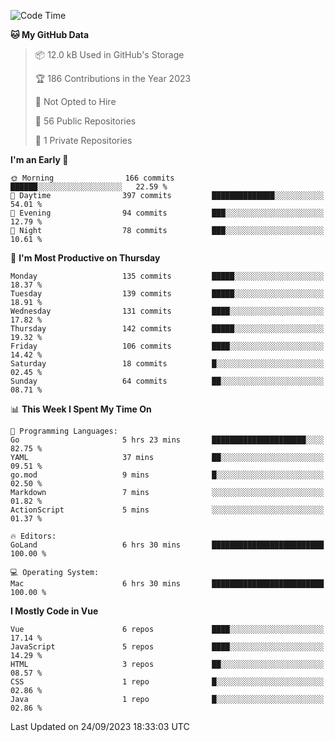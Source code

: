 <!--START_SECTION:waka-->
![Code Time](http://img.shields.io/badge/Code%20Time-889%20hrs%202%20mins-blue)

**🐱 My GitHub Data** 

> 📦 12.0 kB Used in GitHub's Storage 
 > 
> 🏆 186 Contributions in the Year 2023
 > 
> 🚫 Not Opted to Hire
 > 
> 📜 56 Public Repositories 
 > 
> 🔑 1 Private Repositories 
 > 
**I'm an Early 🐤** 

```text
🌞 Morning                166 commits         ██████░░░░░░░░░░░░░░░░░░░   22.59 % 
🌆 Daytime                397 commits         ██████████████░░░░░░░░░░░   54.01 % 
🌃 Evening                94 commits          ███░░░░░░░░░░░░░░░░░░░░░░   12.79 % 
🌙 Night                  78 commits          ███░░░░░░░░░░░░░░░░░░░░░░   10.61 % 
```
📅 **I'm Most Productive on Thursday** 

```text
Monday                   135 commits         █████░░░░░░░░░░░░░░░░░░░░   18.37 % 
Tuesday                  139 commits         █████░░░░░░░░░░░░░░░░░░░░   18.91 % 
Wednesday                131 commits         ████░░░░░░░░░░░░░░░░░░░░░   17.82 % 
Thursday                 142 commits         █████░░░░░░░░░░░░░░░░░░░░   19.32 % 
Friday                   106 commits         ████░░░░░░░░░░░░░░░░░░░░░   14.42 % 
Saturday                 18 commits          █░░░░░░░░░░░░░░░░░░░░░░░░   02.45 % 
Sunday                   64 commits          ██░░░░░░░░░░░░░░░░░░░░░░░   08.71 % 
```


📊 **This Week I Spent My Time On** 

```text
💬 Programming Languages: 
Go                       5 hrs 23 mins       █████████████████████░░░░   82.75 % 
YAML                     37 mins             ██░░░░░░░░░░░░░░░░░░░░░░░   09.51 % 
go.mod                   9 mins              █░░░░░░░░░░░░░░░░░░░░░░░░   02.50 % 
Markdown                 7 mins              ░░░░░░░░░░░░░░░░░░░░░░░░░   01.82 % 
ActionScript             5 mins              ░░░░░░░░░░░░░░░░░░░░░░░░░   01.37 % 

🔥 Editors: 
GoLand                   6 hrs 30 mins       █████████████████████████   100.00 % 

💻 Operating System: 
Mac                      6 hrs 30 mins       █████████████████████████   100.00 % 
```

**I Mostly Code in Vue** 

```text
Vue                      6 repos             ████░░░░░░░░░░░░░░░░░░░░░   17.14 % 
JavaScript               5 repos             ████░░░░░░░░░░░░░░░░░░░░░   14.29 % 
HTML                     3 repos             ██░░░░░░░░░░░░░░░░░░░░░░░   08.57 % 
CSS                      1 repo              █░░░░░░░░░░░░░░░░░░░░░░░░   02.86 % 
Java                     1 repo              █░░░░░░░░░░░░░░░░░░░░░░░░   02.86 % 
```




 Last Updated on 24/09/2023 18:33:03 UTC
<!--END_SECTION:waka-->
